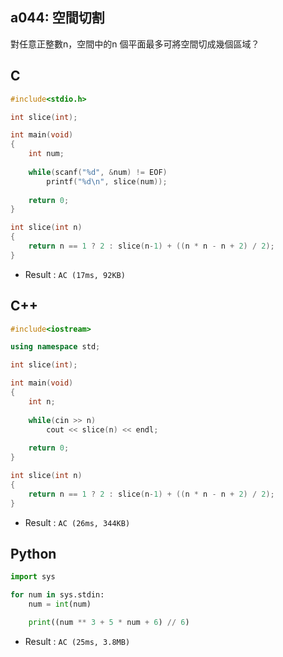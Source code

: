 ## a044: 空間切割
對任意正整數n，空間中的n 個平面最多可將空間切成幾個區域？

## C
```C
#include<stdio.h>

int slice(int);

int main(void)
{
	int num;
	
	while(scanf("%d", &num) != EOF)
		printf("%d\n", slice(num));
		
	return 0;
}

int slice(int n)
{
	return n == 1 ? 2 : slice(n-1) + ((n * n - n + 2) / 2);
}
```
 * Result : `AC (17ms, 92KB)`

## C++
```C++
#include<iostream>

using namespace std;

int slice(int);

int main(void)
{
	int n;
	
	while(cin >> n)
		cout << slice(n) << endl;
	
	return 0;
}

int slice(int n)
{
	return n == 1 ? 2 : slice(n-1) + ((n * n - n + 2) / 2);
}
```
 * Result : `AC (26ms, 344KB)`

## Python
```python
import sys

for num in sys.stdin:
    num = int(num)

    print((num ** 3 + 5 * num + 6) // 6)
```
 * Result : `AC (25ms, 3.8MB)`
